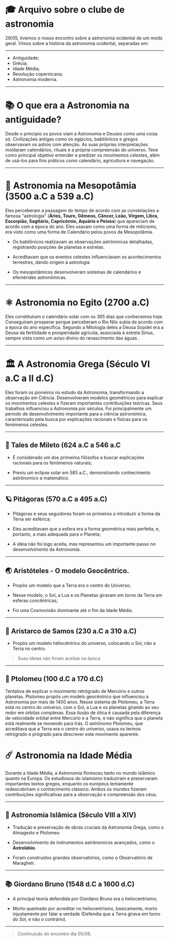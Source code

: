 # 🎓 Arquivo sobre o clube de astronomia

29/05, tivemos o nosso encontro sobre a astronomia ocidental de um modo geral. Vimos sobre a história da astronomia ocidental, separadas em: 

---
- Antiguidade;
- Grécia;
- Idade Média;
- Revolução copernicana;
- Astronomia moderna.
---

# 📚 O que era a Astronomia na antiguidade?

Desde o principio os povos viam a Astronomia e Deuses como uma coisa só. Civilizações antigas como os egípcios, babilônicos e gregos observavam os astros com atenção. As suas próprias interpretações moldaram calendários, rituais e a própria compreensão do universo.
Teve como principal objetivo entender e predizer os movimentos celestes, além de usá-los para fins práticos como calendário, agricultura e navegação.

---

# 📜 Astronomia na Mesopotâmia (3500 a.C a 539 a.C)

Eles perceberam a passagem do tempo de acordo com as constelações a famosa "astrologia" (**Áries, Touro, Gêmeos, Câncer, Leão, Virgem, Libra, Escorpião, Sagitário, Capricórnio, Aquário e Peixes**) que apareciam de acordo com a época do ano. Eles usavam como uma forma de miticismo, era visto como uma forma de Calendário pelos povos da Mesopotâmia.

 - Os babilônicos realizavam as observações astrônmicas detalhadas, registrando posições de planetas e estrelas.

 -  Acreditavam que os eventos celestes influenciavam os acontecimentos terrestres, dando origem à astrologia

 - Os mesopotâmicos desenvolveram sistemas de calendários e efemérides astronômicas.

---

# ⚛ Astronomia no Egito (2700 a.C)

Eles constituíram o calendário solar com os 365 dias que conhecemos hoje. Conseguiram prosperar porque perceberam o Rio Nilo subia de acordo com a época do ano específica. Segundo a Mitologia deles a Deusa Sopdet era a Deusa da fertilidade e prosperidade agrícola, associada à estrela Sírius, sempre vista como um aviso divino do renascimento das águas .

---

# 🏛️ A Astronomia Grega (Século VI a.C a II d.C)

Eles foram os pioneiros no estudo da Astronomia, transformando a observação em Ciência. Desenvolveram modelos geométricos para explicar os movimentos celestes e fizeram importantes contribuições teóricas. Seus trabalhos influenciou a Astronomia por séculos.
Foi principalmente um período de desenvolvimento importante para a ciência astronómica, caracterizado pela busca por explicações racionais e físicas para os fenómenos celestes.

---

## 🔺 Tales de Mileto (624 a.C a 546 a.C

  - É considerado um dos primeiros filósofos a buscar explicações racionais para os fenômenos naturais;

  - Previu um eclipse solar em 585 a.C., demonstrando conhecimento astrônomico e matemático.
 
---
## 🪐 Pitágoras (570 a.C a 495 a.C)

  - Pitágoras e seus seguidores foram os primeiros a introduzir a forma da Terra ser esférica;

  - Eles acreditavam que a esfera era a forma geométrica mais perfeita, e, portanto, a mais adequada para o Planeta;

  - A ideia não foi logo aceita, mas representou um importante passo no desenvolvimento da Astronomia.

---

## 🌏 Aristóteles - O modelo Geocêntrico.

 - Propôs um modelo que a Terra era o centro do Universo;

 - Nesse modelo, o Sol, a Lua e os Planetas giravam em torno da Terra em esferas concêntricas;

 - Foi uma Cosmovisão dominante até o fim da Idade Média.
 
---
## 🌌 Aristarco de Samos (230 a.C a 310 a.C)

 - Propôs um modelo héliocêntrico do universo, colocando o Sol, não a Terra no centro.
 

>Suas ideias não foram aceitas na época

---
## 🚀 Ptolomeu (100 d.C a 170 d.C)

Tentativa de explicar o movimento retrógrado de Mercúrio e outros planetas. Ptolomeu propôs um modelo geocêntrico que influenciou a Astronomia por mais de 1400 anos. Nesse sistema de Ptolomeu, a Terra está no centro do universo, com o Sol, a Lua e os planetas girando ao seu redor em órbitas complexas. Essa ilusão de ótica é causada pela diferença de velocidade orbital entre Mercúrio e a Terra, e não significa que o planeta está realmente se movendo para trás. O astrônomo Ptolomeu, que acreditava que a Terra era o centro do universo, usava os termos retrógrado e prógrado para descrever este movimento aparente. 


# ☄️ Astronomia na Idade Média

Durante a Idade Média, a Astronomia floresceu tanto no mundo islâmico quanto na Europa. Os estudiosos do islamismo traduziram e preservaram importantes textos gregos, enquanto os europeus lentamente redescobriram o conhecimento clássico. Ambos os mundos fizeram contribuições significativas para a observação e compreensão dos céus. 

---

## 🌟 Astronomia Islâmica (Século VIII a XIV)

- Tradução e preservação de obras cruciais da Astronomia Grega, como o Almagesto e Ptolomeu

- Desenvolvimento de instrumentos astrônomicos avançados, como o **Astrolábio**.

- Foram construídos grandes observatórios, como o Observatório de Maragheh.

---

## 📚 Giordano Bruno (1548 d.C a 1600 d.C)

- A principal teoria defendida por Giordano Bruno era o heliocentrismo;

- Morto queimado por acreditar no heliocentrismo, basicamente, morto injustamente por falar a verdade (Defendia que a Terra girava em torno do Sol, e não o contrário).

---

> Continuição do encontro dia 05/06.
